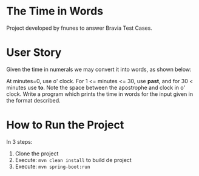 # The Time in Words
Project developed by fnunes to answer Bravia Test Cases.

# User Story
Given the time in numerals we may convert it into words, as shown below:

At minutes=0, use o' clock. For 1 <= minutes <= 30, use **past**, and for 30 < minutes use **to**. Note the space between the apostrophe and clock in o' clock. Write a program which prints the time in words for the input given in the format described.

# How to Run the Project

In 3 steps:
1) Clone the project
2) Execute: ```mvn clean install``` to build de project
3) Execute: ```mvn spring-boot:run```
